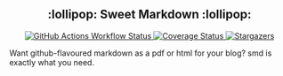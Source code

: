<h2 align="center">:lollipop: Sweet Markdown :lollipop:</h2>

<p align="center">
    <a href="https://github.com/Flokkq/smd/actions">
        <img alt="GitHub Actions Workflow Status" src="https://img.shields.io/github/actions/workflow/status/Flokkq/smd/main.yaml?style=for-the-badge&logo=starship&color=DD7878&logoColor=D9E0EE&labelColor=302D41">
    </a>
    <a href="https://codecov.io/github/Flokkq/smd">
        <img alt="Coverage Status" src="https://img.shields.io/codecov/c/github/Flokkq/smd.svg?style=for-the-badge&logo=starship&color=CA9EE6&logoColor=D9E0EE&labelColor=302D41">
    </a>
	<a href="https://github.com/flokkq/nixOS/stargazers">
		<img alt="Stargazers" src="https://img.shields.io/github/stars/flokkq/nixOS?style=for-the-badge&logo=starship&color=C9CBFF&logoColor=D9E0EE&labelColor=302D41">
    </a>
</p>

Want github-flavoured markdown as a pdf or html for your blog? smd is exactly what you need.
